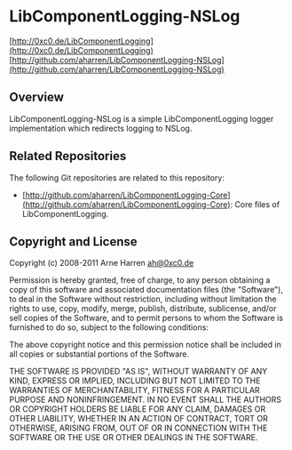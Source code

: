 

# LibComponentLogging-NSLog

[http://0xc0.de/LibComponentLogging](http://0xc0.de/LibComponentLogging)    
[http://github.com/aharren/LibComponentLogging-NSLog](http://github.com/aharren/LibComponentLogging-NSLog)


## Overview

LibComponentLogging-NSLog is a simple LibComponentLogging logger implementation
which redirects logging to NSLog.


## Related Repositories

The following Git repositories are related to this repository: 

* [http://github.com/aharren/LibComponentLogging-Core](http://github.com/aharren/LibComponentLogging-Core):
  Core files of LibComponentLogging.


## Copyright and License

Copyright (c) 2008-2011 Arne Harren <ah@0xc0.de>

Permission is hereby granted, free of charge, to any person obtaining a copy
of this software and associated documentation files (the "Software"), to deal
in the Software without restriction, including without limitation the rights
to use, copy, modify, merge, publish, distribute, sublicense, and/or sell
copies of the Software, and to permit persons to whom the Software is
furnished to do so, subject to the following conditions:

The above copyright notice and this permission notice shall be included in
all copies or substantial portions of the Software.

THE SOFTWARE IS PROVIDED "AS IS", WITHOUT WARRANTY OF ANY KIND, EXPRESS OR
IMPLIED, INCLUDING BUT NOT LIMITED TO THE WARRANTIES OF MERCHANTABILITY,
FITNESS FOR A PARTICULAR PURPOSE AND NONINFRINGEMENT. IN NO EVENT SHALL THE
AUTHORS OR COPYRIGHT HOLDERS BE LIABLE FOR ANY CLAIM, DAMAGES OR OTHER
LIABILITY, WHETHER IN AN ACTION OF CONTRACT, TORT OR OTHERWISE, ARISING FROM,
OUT OF OR IN CONNECTION WITH THE SOFTWARE OR THE USE OR OTHER DEALINGS IN
THE SOFTWARE.

